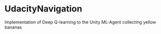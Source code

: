 # UdacityNavigation
Implementation of Deep Q-learning to the Unity ML-Agent collecting yellow bananas
